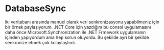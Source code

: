 # DatabaseSync
iki veritabanı arasında manuel olarak veri senkronizasyonu yapabilmeniz için bir örnek paylaşıyorum. .NET Core için yazdığım bu consol uygulamasını daha önce Microsoft.Synchronization ile .NET Frmework uygulamanın içinden yapıyordum ama hep sorun oluyordu. Bu şekilde ayrı bir şekilde senkronize etmek çok kolaylaştırdı. 
